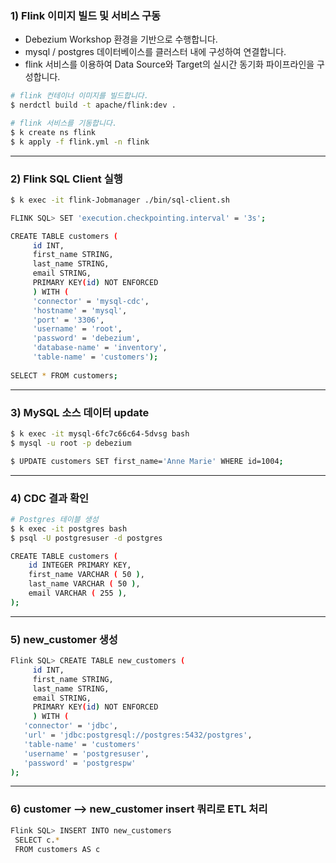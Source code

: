 ### 1) Flink 이미지 빌드 및 서비스 구동  

- Debezium Workshop 환경을 기반으로 수행합니다.
- mysql / postgres 데이터베이스를 클러스터 내에 구성하여 연결합니다.
- flink 서비스를 이용하여 Data Source와 Target의 실시간 동기화 파이프라인을 구성합니다.
 

```bash
# flink 컨테이너 이미지를 빌드합니다.
$ nerdctl build -t apache/flink:dev .

# flink 서비스를 기동합니다.
$ k create ns flink
$ k apply -f flink.yml -n flink
```

---

### 2) Flink SQL Client 실행

```bash
$ k exec -it flink-Jobmanager ./bin/sql-client.sh

FLINK SQL> SET 'execution.checkpointing.interval' = '3s';   

CREATE TABLE customers (
     id INT,
     first_name STRING,
     last_name STRING,
     email STRING,
     PRIMARY KEY(id) NOT ENFORCED
     ) WITH (
     'connector' = 'mysql-cdc',
     'hostname' = 'mysql',
     'port' = '3306',
     'username' = 'root',
     'password' = 'debezium',
     'database-name' = 'inventory',
     'table-name' = 'customers');
  
SELECT * FROM customers;
```

---

### 3) MySQL 소스 데이터 update

```bash
$ k exec -it mysql-6fc7c66c64-5dvsg bash
$ mysql -u root -p debezium

$ UPDATE customers SET first_name='Anne Marie' WHERE id=1004;
```

---

### 4) CDC 결과 확인

```bash
# Postgres 테이블 생성
$ k exec -it postgres bash
$ psql -U postgresuser -d postgres

CREATE TABLE customers (
	id INTEGER PRIMARY KEY,
	first_name VARCHAR ( 50 ),
	last_name VARCHAR ( 50 ),
	email VARCHAR ( 255 ),
);
```
---

### 5) new_customer 생성

```bash
Flink SQL> CREATE TABLE new_customers (
     id INT,
     first_name STRING,
     last_name STRING,
     email STRING,
     PRIMARY KEY(id) NOT ENFORCED
     ) WITH (
   'connector' = 'jdbc',
   'url' = 'jdbc:postgresql://postgres:5432/postgres',
   'table-name' = 'customers'
   'username' = 'postgresuser',
   'password' = 'postgrespw'
);
```

---

### 6) customer --> new_customer insert 쿼리로 ETL 처리

```bash
Flink SQL> INSERT INTO new_customers
 SELECT c.*
 FROM customers AS c
```
